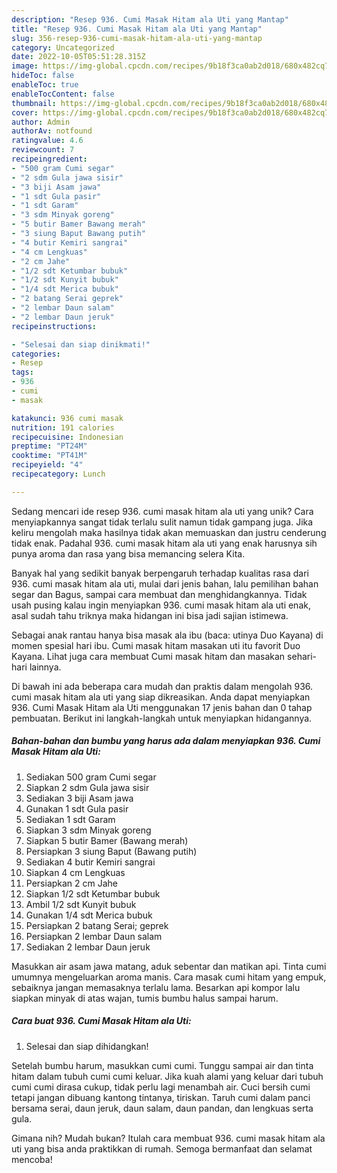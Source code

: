 ```yaml
---
description: "Resep 936. Cumi Masak Hitam ala Uti yang Mantap"
title: "Resep 936. Cumi Masak Hitam ala Uti yang Mantap"
slug: 356-resep-936-cumi-masak-hitam-ala-uti-yang-mantap
category: Uncategorized
date: 2022-10-05T05:51:28.315Z
image: https://img-global.cpcdn.com/recipes/9b18f3ca0ab2d018/680x482cq70/936-cumi-masak-hitam-ala-uti-foto-resep-utama.jpg
hideToc: false
enableToc: true
enableTocContent: false
thumbnail: https://img-global.cpcdn.com/recipes/9b18f3ca0ab2d018/680x482cq70/936-cumi-masak-hitam-ala-uti-foto-resep-utama.jpg
cover: https://img-global.cpcdn.com/recipes/9b18f3ca0ab2d018/680x482cq70/936-cumi-masak-hitam-ala-uti-foto-resep-utama.jpg
author: Admin
authorAv: notfound
ratingvalue: 4.6
reviewcount: 7
recipeingredient:
- "500 gram Cumi segar"
- "2 sdm Gula jawa sisir"
- "3 biji Asam jawa"
- "1 sdt Gula pasir"
- "1 sdt Garam"
- "3 sdm Minyak goreng"
- "5 butir Bamer Bawang merah"
- "3 siung Baput Bawang putih"
- "4 butir Kemiri sangrai"
- "4 cm Lengkuas"
- "2 cm Jahe"
- "1/2 sdt Ketumbar bubuk"
- "1/2 sdt Kunyit bubuk"
- "1/4 sdt Merica bubuk"
- "2 batang Serai geprek"
- "2 lembar Daun salam"
- "2 lembar Daun jeruk"
recipeinstructions:

- "Selesai dan siap dinikmati!"
categories:
- Resep
tags:
- 936
- cumi
- masak

katakunci: 936 cumi masak 
nutrition: 191 calories
recipecuisine: Indonesian
preptime: "PT24M"
cooktime: "PT41M"
recipeyield: "4"
recipecategory: Lunch

---
```





Sedang mencari ide resep 936. cumi masak hitam ala uti yang unik? Cara menyiapkannya sangat tidak terlalu sulit namun tidak gampang juga. Jika keliru mengolah maka hasilnya tidak akan memuaskan dan justru cenderung tidak enak. Padahal 936. cumi masak hitam ala uti yang enak harusnya sih punya aroma dan rasa yang bisa memancing selera Kita.





Banyak hal yang sedikit banyak berpengaruh terhadap kualitas rasa dari 936. cumi masak hitam ala uti, mulai dari jenis bahan, lalu pemilihan bahan segar dan Bagus, sampai cara membuat dan menghidangkannya. Tidak usah pusing kalau ingin menyiapkan 936. cumi masak hitam ala uti enak,      asal sudah tahu triknya maka hidangan ini bisa jadi sajian istimewa.














Sebagai anak rantau hanya bisa masak ala ibu (baca: utinya Duo Kayana) di momen spesial hari ibu. Cumi masak hitam masakan uti itu favorit Duo Kayana. Lihat juga cara membuat Cumi masak hitam dan masakan sehari-hari lainnya.






Di bawah ini ada beberapa cara mudah dan praktis dalam mengolah 936. cumi masak hitam ala uti yang siap dikreasikan. Anda dapat menyiapkan 936. Cumi Masak Hitam ala Uti menggunakan 17 jenis bahan dan 0 tahap pembuatan. Berikut ini langkah-langkah untuk menyiapkan hidangannya.

<!--inarticleads1-->

##### Bahan-bahan dan bumbu yang harus ada dalam menyiapkan 936. Cumi Masak Hitam ala Uti:

1. Sediakan 500 gram Cumi segar
1. Siapkan 2 sdm Gula jawa sisir
1. Sediakan 3 biji Asam jawa
1. Gunakan 1 sdt Gula pasir
1. Sediakan 1 sdt Garam
1. Siapkan 3 sdm Minyak goreng
1. Siapkan 5 butir Bamer (Bawang merah)
1. Persiapkan 3 siung Baput (Bawang putih)
1. Sediakan 4 butir Kemiri sangrai
1. Siapkan 4 cm Lengkuas
1. Persiapkan 2 cm Jahe
1. Siapkan 1/2 sdt Ketumbar bubuk
1. Ambil 1/2 sdt Kunyit bubuk
1. Gunakan 1/4 sdt Merica bubuk
1. Persiapkan 2 batang Serai; geprek
1. Persiapkan 2 lembar Daun salam
1. Sediakan 2 lembar Daun jeruk


Masukkan air asam jawa matang, aduk sebentar dan matikan api. Tinta cumi umumnya mengeluarkan aroma manis. Cara masak cumi hitam yang empuk, sebaiknya jangan memasaknya terlalu lama. Besarkan api kompor lalu siapkan minyak di atas wajan, tumis bumbu halus sampai harum. 

<!--inarticleads2-->

##### Cara buat 936. Cumi Masak Hitam ala Uti:


1. Selesai dan siap dihidangkan!

Setelah bumbu harum, masukkan cumi cumi. Tunggu sampai air dan tinta hitam dalam tubuh cumi cumi keluar. Jika kuah alami yang keluar dari tubuh cumi cumi dirasa cukup, tidak perlu lagi menambah air. Cuci bersih cumi tetapi jangan dibuang kantong tintanya, tiriskan. Taruh cumi dalam panci bersama serai, daun jeruk, daun salam, daun pandan, dan lengkuas serta gula. 

Gimana nih? Mudah bukan? Itulah cara membuat 936. cumi masak hitam ala uti yang bisa anda praktikkan di rumah. Semoga bermanfaat dan selamat mencoba!
